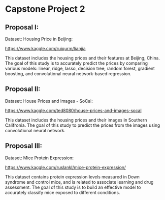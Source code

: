 # Capstone Project 2

## Proposal I:

Dataset: Housing Price in Beijing:

https://www.kaggle.com/ruiqurm/lianjia

This dataset includes the housing prices and their features at Beijing, China.  The goal of this study is to accurately predict the prices by comparing various models: linear, ridge, lasso, decision tree, random forest, gradient boosting, and convolutional neural network-based regression.

## Proposal II:
Dataset: House Prices and Images - SoCal:

https://www.kaggle.com/ted8080/house-prices-and-images-socal

This dataset includes the housing prices and their images in Southern Califronia.  The goal of this study to predict the prices from the images using convolutional neural network.

## Proposal III:

Dataset: Mice Protein Expression:

https://www.kaggle.com/ruslankl/mice-protein-expression/

This dataset contains protein expression levels measured in Down syndrome and control mice, and is related to associate learning and drug assessment.  The goal of this study is to build an effective model to accurately classify mice exposed to different conditions.
